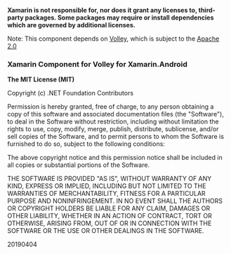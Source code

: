 **Xamarin is not responsible for, nor does it grant any licenses to, third-party packages. Some packages may require or install dependencies which are governed by additional licenses.**

Note: This component depends on [Volley](https://github.com/google/volley), which is subject to the [Apache 2.0](https://github.com/google/volley/blob/master/LICENSE)

### Xamarin Component for Volley for Xamarin.Android

**The MIT License (MIT)**

Copyright (c) .NET Foundation Contributors

Permission is hereby granted, free of charge, to any person obtaining a copy of this software and associated documentation files (the "Software"), to deal in the Software without restriction, including without limitation the rights to use, copy, modify, merge, publish, distribute, sublicense, and/or sell copies of the Software, and to permit persons to whom the Software is furnished to do so, subject to the following conditions:

The above copyright notice and this permission notice shall be included in all copies or substantial portions of the Software.

THE SOFTWARE IS PROVIDED "AS IS", WITHOUT WARRANTY OF ANY KIND, EXPRESS OR IMPLIED, INCLUDING BUT NOT LIMITED TO THE WARRANTIES OF MERCHANTABILITY, FITNESS FOR A PARTICULAR PURPOSE AND NONINFRINGEMENT. IN NO EVENT SHALL THE AUTHORS OR COPYRIGHT HOLDERS BE LIABLE FOR ANY CLAIM, DAMAGES OR OTHER LIABILITY, WHETHER IN AN ACTION OF CONTRACT, TORT OR OTHERWISE, ARISING FROM, OUT OF OR IN CONNECTION WITH THE SOFTWARE OR THE USE OR OTHER DEALINGS IN THE SOFTWARE.

20190404

